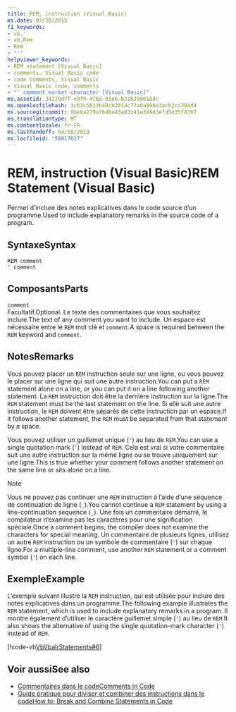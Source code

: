```yaml
---
title: REM, instruction (Visual Basic)
ms.date: 07/20/2015
f1_keywords:
- vb.'
- vb.Rem
- Rem
- "'"
helpviewer_keywords:
- REM statement [Visual Basic]
- comments, Visual Basic code
- code comments, Visual Basic
- Visual Basic code, comments
- "' comment marker character [Visual Basic]"
ms.assetid: 34126d7f-e0f9-476d-91e6-b31b398615dc
ms.openlocfilehash: 3c63c5613b40cb2014c77a0a996e3acb2cc304d4
ms.sourcegitcommit: 0be8a279af6d8a43e03141e349d3efd5d35f8767
ms.translationtype: MT
ms.contentlocale: fr-FR
ms.lasthandoff: 04/18/2019
ms.locfileid: "58817017"
---
```

# <a name="rem-statement-visual-basic"></a><span data-ttu-id="83b3b-102">REM, instruction (Visual Basic)</span><span class="sxs-lookup"><span data-stu-id="83b3b-102">REM Statement (Visual Basic)</span></span>
<span data-ttu-id="83b3b-103">Permet d’inclure des notes explicatives dans le code source d’un programme.</span><span class="sxs-lookup"><span data-stu-id="83b3b-103">Used to include explanatory remarks in the source code of a program.</span></span>  
  
## <a name="syntax"></a><span data-ttu-id="83b3b-104">Syntaxe</span><span class="sxs-lookup"><span data-stu-id="83b3b-104">Syntax</span></span>  
  
```  
REM comment  
' comment  
```  
  
## <a name="parts"></a><span data-ttu-id="83b3b-105">Composants</span><span class="sxs-lookup"><span data-stu-id="83b3b-105">Parts</span></span>  
 `comment`  
 <span data-ttu-id="83b3b-106">Facultatif.</span><span class="sxs-lookup"><span data-stu-id="83b3b-106">Optional.</span></span> <span data-ttu-id="83b3b-107">Le texte des commentaires que vous souhaitez inclure.</span><span class="sxs-lookup"><span data-stu-id="83b3b-107">The text of any comment you want to include.</span></span> <span data-ttu-id="83b3b-108">Un espace est nécessaire entre le `REM` mot clé et `comment`.</span><span class="sxs-lookup"><span data-stu-id="83b3b-108">A space is required between the `REM` keyword and `comment`.</span></span>  
  
## <a name="remarks"></a><span data-ttu-id="83b3b-109">Notes</span><span class="sxs-lookup"><span data-stu-id="83b3b-109">Remarks</span></span>  
 <span data-ttu-id="83b3b-110">Vous pouvez placer un `REM` instruction seule sur une ligne, ou vous pouvez le placer sur une ligne qui suit une autre instruction.</span><span class="sxs-lookup"><span data-stu-id="83b3b-110">You can put a `REM` statement alone on a line, or you can put it on a line following another statement.</span></span> <span data-ttu-id="83b3b-111">La `REM` instruction doit être la dernière instruction sur la ligne.</span><span class="sxs-lookup"><span data-stu-id="83b3b-111">The `REM` statement must be the last statement on the line.</span></span> <span data-ttu-id="83b3b-112">Si elle suit une autre instruction, le `REM` doivent être séparés de cette instruction par un espace.</span><span class="sxs-lookup"><span data-stu-id="83b3b-112">If it follows another statement, the `REM` must be separated from that statement by a space.</span></span>  
  
 <span data-ttu-id="83b3b-113">Vous pouvez utiliser un guillemet unique (`'`) au lieu de `REM`.</span><span class="sxs-lookup"><span data-stu-id="83b3b-113">You can use a single quotation mark (`'`) instead of `REM`.</span></span> <span data-ttu-id="83b3b-114">Cela est vrai si votre commentaire suit une autre instruction sur la même ligne ou se trouve uniquement sur une ligne.</span><span class="sxs-lookup"><span data-stu-id="83b3b-114">This is true whether your comment follows another statement on the same line or sits alone on a line.</span></span>  
  
> [!NOTE]
>  <span data-ttu-id="83b3b-115">Vous ne pouvez pas continuer une `REM` instruction à l’aide d’une séquence de continuation de ligne (`_`).</span><span class="sxs-lookup"><span data-stu-id="83b3b-115">You cannot continue a `REM` statement by using a line-continuation sequence (`_`).</span></span> <span data-ttu-id="83b3b-116">Une fois un commentaire démarré, le compilateur n’examine pas les caractères pour une signification spéciale.</span><span class="sxs-lookup"><span data-stu-id="83b3b-116">Once a comment begins, the compiler does not examine the characters for special meaning.</span></span> <span data-ttu-id="83b3b-117">Un commentaire de plusieurs lignes, utilisez un autre `REM` instruction ou un symbole de commentaire (`'`) sur chaque ligne.</span><span class="sxs-lookup"><span data-stu-id="83b3b-117">For a multiple-line comment, use another `REM` statement or a comment symbol (`'`) on each line.</span></span>  
  
## <a name="example"></a><span data-ttu-id="83b3b-118">Exemple</span><span class="sxs-lookup"><span data-stu-id="83b3b-118">Example</span></span>  
 <span data-ttu-id="83b3b-119">L’exemple suivant illustre la `REM` instruction, qui est utilisée pour inclure des notes explicatives dans un programme.</span><span class="sxs-lookup"><span data-stu-id="83b3b-119">The following example illustrates the `REM` statement, which is used to include explanatory remarks in a program.</span></span> <span data-ttu-id="83b3b-120">Il montre également d’utiliser le caractère guillemet simple (`'`) au lieu de `REM`.</span><span class="sxs-lookup"><span data-stu-id="83b3b-120">It also shows the alternative of using the single quotation-mark character (`'`) instead of `REM`.</span></span>  
  
 [!code-vb[VbVbalrStatements#6](~/samples/snippets/visualbasic/VS_Snippets_VBCSharp/VbVbalrStatements/VB/Class1.vb#6)]  
  
## <a name="see-also"></a><span data-ttu-id="83b3b-121">Voir aussi</span><span class="sxs-lookup"><span data-stu-id="83b3b-121">See also</span></span>

- [<span data-ttu-id="83b3b-122">Commentaires dans le code</span><span class="sxs-lookup"><span data-stu-id="83b3b-122">Comments in Code</span></span>](../../../visual-basic/programming-guide/program-structure/comments-in-code.md)
- [<span data-ttu-id="83b3b-123">Guide pratique pour diviser et combiner des instructions dans le code</span><span class="sxs-lookup"><span data-stu-id="83b3b-123">How to: Break and Combine Statements in Code</span></span>](../../../visual-basic/programming-guide/program-structure/how-to-break-and-combine-statements-in-code.md)
